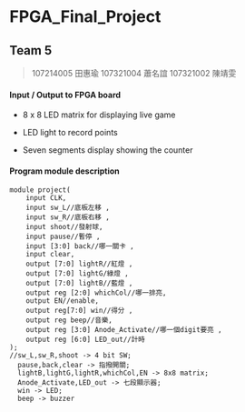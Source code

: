 # FPGA_Final_Project

## Team 5
> 107214005 田惠瑜
> 107321004 蕭名誼
> 107321002 陳靖雯

#### Input / Output to FPGA board
- 8 x 8 LED matrix for displaying live game 

- LED light to record points

- Seven segments display showing the counter





#### Program module description
```verilog=
module project(
    input CLK,
    input sw_L//底板左移 ,
    input sw_R//底板右移 ,
    input shoot//發射球,
    input pause//暫停 ,
    input [3:0] back//哪一關卡 ,
    input clear,
    output [7:0] lightR//紅燈 ,
    output [7:0] lightG/綠燈 ,
    output [7:0] lightB//藍燈 ,
    output reg [2:0] whichCol//哪一排亮, 
    output EN//enable,
    output reg[7:0] win//得分 ,
    output reg beep//音樂,
    output reg [3:0] Anode_Activate//哪一個digit要亮 ,
    output reg [6:0] LED_out//計時
);
//sw_L,sw_R,shoot -> 4 bit SW; 
  pause,back,clear -> 指撥開關; 
  lightB,lightG,lightR,whichCol,EN -> 8x8 matrix;
  Anode_Activate,LED_out -> 七段顯示器; 
  win -> LED; 
  beep -> buzzer
```
